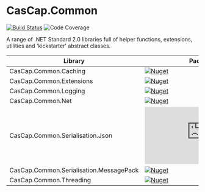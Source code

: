 # CasCap.Common


[azdo-badge]: https://dev.azure.com/f2calv/github/_apis/build/status/f2calv.CasCap.Common?branchName=master
[azdo-url]: https://dev.azure.com/f2calv/github/_build/latest?definitionId=6&branchName=master
[azdo-coverage-url]: https://img.shields.io/azure-devops/coverage/f2calv/github/6

[CasCap.Common.Caching-badge]: https://img.shields.io/nuget/v/CasCap.Common.Caching?color=blue
[CasCap.Common.Caching-url]: https://nuget.org/packages/CasCap.Common.Caching
[CasCap.Common.Extensions-badge]: https://img.shields.io/nuget/v/CasCap.Common.Extensions?color=blue
[CasCap.Common.Extensions-url]: https://nuget.org/packages/CasCap.Common.Extensions
[CasCap.Common.Logging-badge]: https://img.shields.io/nuget/v/CasCap.Common.Logging?color=blue
[CasCap.Common.Logging-url]: https://nuget.org/packages/CasCap.Common.Logging
[CasCap.Common.Net-badge]: https://img.shields.io/nuget/v/CasCap.Common.Net?color=blue
[CasCap.Common.Net-url]: https://nuget.org/packages/CasCap.Common.Net
[CasCap.Common.Serialisation.Json-badge]: https://img.shields.io/nuget/v/CasCap.Common.Serialisation.Json?color=blue
[CasCap.Common.Serialisation.Json-url]: https://nuget.org/packages/CasCap.Common.Serialisation.Json
[CasCap.Common.Serialisation.MessagePack-badge]: https://img.shields.io/nuget/v/CasCap.Common.Serialisation.MessagePack?color=blue
[CasCap.Common.Serialisation.MessagePack-url]: https://nuget.org/packages/CasCap.Common.Serialisation.MessagePack
[CasCap.Common.Threading-badge]: https://img.shields.io/nuget/v/CasCap.Common.Threading.Net?color=blue
[CasCap.Common.Threading-url]: https://nuget.org/packages/CasCap.Common.Threading.Net

[![Build Status][azdo-badge]][azdo-url] ![Code Coverage][azdo-coverage-url]

A range of .NET Standard 2.0 libraries full of helper functions, extensions, utilities and 'kickstarter' abstract classes.

|Library|Package|
|-|-|
|CasCap.Common.Caching|[![Nuget][CasCap.Common.Caching-badge]][CasCap.Common.Caching-url]|
|CasCap.Common.Extensions|[![Nuget][CasCap.Common.Extensions-badge]][CasCap.Common.Extensions-url]|
|CasCap.Common.Logging|[![Nuget][CasCap.Common.Logging-badge]][CasCap.Common.Logging-url]|
|CasCap.Common.Net|[![Nuget][CasCap.Common.Net-badge]][CasCap.Common.Net-url]|
|CasCap.Common.Serialisation.Json|[![Nuget][CasCap.Common.Serialisation.Json-badge]][CasCap.Common.Serialisation.Json-url]|
|CasCap.Common.Serialisation.MessagePack|[![Nuget][CasCap.Common.Serialisation.MessagePack-badge]][CasCap.Common.Serialisation.MessagePack-url]|
|CasCap.Common.Threading|[![Nuget][CasCap.Common.Threading-badge]][CasCap.Common.Threading-url]|